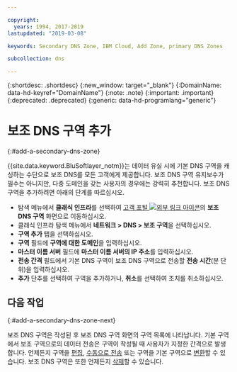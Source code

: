 ```yaml
---

copyright:
  years: 1994, 2017-2019
lastupdated: "2019-03-08"

keywords: Secondary DNS Zone, IBM Cloud, Add Zone, primary DNS Zones

subcollection: dns

---
```



{:shortdesc: .shortdesc}
{:new_window: target="_blank"}
{:DomainName: data-hd-keyref="DomainName"}
{:note: .note}
{:important: .important}
{:deprecated: .deprecated}
{:generic: data-hd-programlang="generic"}

# 보조 DNS 구역 추가
{:#add-a-secondary-dns-zone}

{{site.data.keyword.BluSoftlayer_notm}}는 데이터 유실 시에 기본 DNS 구역을 캐싱하는 수단으로 보조 DNS를 모든 고객에게 제공합니다. 보조 DNS 구역 유지보수가 필수는 아니지만, 다중 도메인을 갖는 사용자의 경우에는 강력히 추천합니다. 보조 DNS 구역을 추가하려면 아래의 단계를 따르십시오.

* 탐색 메뉴에서 **클래식 인프라**를 선택하여 [고객 포털 ![외부 링크 아이콘](../../icons/launch-glyph.svg "외부 링크 아이콘")](https://{DomainName}/)의 **보조 DNS 구역** 화면으로 이동하십시오. 
* 클래식 인프라 탐색 메뉴에서 **네트워크 > DNS > 보조 구역**을 선택하십시오.
* **구역 추가** 탭을 선택하십시오.
* **구역** 필드에 **구역에 대한 도메인**을 입력하십시오.
* **마스터 이름 서버** 필드에 **마스터 이름 서버의 IP 주소**를 입력하십시오.
* **전송 간격** 필드에서 기본 DNS 구역이 보조 DNS 구역으로 전송할 **전송 시간**(분 단위)을 입력하십시오.
* **추가** 단추를 선택하여 구역을 추가하거나, **취소**를 선택하여 조치를 취소하십시오.

## 다음 작업
{:#add-a-secondary-dns-zone-next}

보조 DNS 구역은 작성된 후 보조 DNS 구역 화면의 구역 목록에 나타납니다. 기본 구역에서 보조 구역으로의 데이터 전송은 구역이 작성될 때 사용자가 지정한 간격으로 발생합니다. 언제든지 구역을 [편집](/docs/infrastructure/dns?topic=dns-edit-a-dns-zone-record), [수동으로 전송](/docs/infrastructure/dns?topic=dns-make-a-manual-zone-transfer-for-a-secondary-dns-zone) 또는 구역을 기본 구역으로 [변환](/docs/infrastructure/dns?topic=dns-convert-a-secondary-dns-zone-to-a-primary-zone)할 수 있습니다. 보조 DNS 구역은 또한 언제든지 [삭제](/docs/infrastructure/dns?topic=dns-delete-a-secondary-dns-zone)할 수 있습니다.
